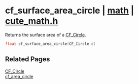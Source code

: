 # cf_surface_area_circle | [math](https://github.com/RandyGaul/cute_framework/blob/master/docs/math/README.md) | [cute_math.h](https://github.com/RandyGaul/cute_framework/blob/master/include/cute_math.h)

Returns the surface area of a [CF_Circle](https://github.com/RandyGaul/cute_framework/blob/master/docs/math/cf_circle.md).

```cpp
float cf_surface_area_circle(CF_Circle c)
```

## Related Pages

[CF_Circle](https://github.com/RandyGaul/cute_framework/blob/master/docs/math/cf_circle.md)  
[cf_area_circle](https://github.com/RandyGaul/cute_framework/blob/master/docs/math/cf_area_circle.md)  
